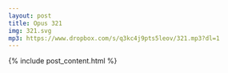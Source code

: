```yaml
---
layout: post
title: Opus 321
img: 321.svg
mp3: https://www.dropbox.com/s/q3kc4j9pts5leov/321.mp3?dl=1
---
```


{% include post_content.html %}
